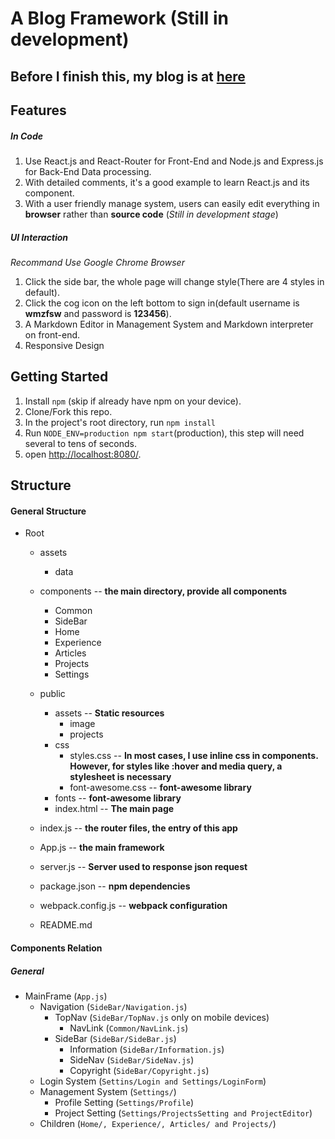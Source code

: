 # A Blog Framework (Still in development)

## Before I finish this, my blog is at [here](https://earthsplitter.github.io)


## Features

##### In Code

1. Use React.js and React-Router for Front-End and Node.js and Express.js for Back-End Data processing.
2. With detailed comments, it's a good example to learn React.js and its component.
3. With a user friendly manage system, users can easily edit everything in **browser** rather than **source code** (*Still in development stage*)

##### UI Interaction

*Recommand Use Google Chrome Browser*

1. Click the side bar, the whole page will change style(There are 4 styles in default).
2. Click the cog icon on the left bottom to sign in(default username is **wmzfsw** and password is **123456**).
3. A Markdown Editor in Management System and Markdown interpreter on front-end.
4. Responsive Design

## Getting Started

1. Install `npm` (skip if already have npm on your device).
2. Clone/Fork this repo.
3. In the project's root directory, run `npm install`
4. Run `NODE_ENV=production npm start`(production), this step will need several to tens of seconds.
5. open [http://localhost:8080/](http://localhost:8080/).

## Structure

#### General Structure

* Root
    * assets
        * data
    * components    -- **the main directory, provide all components**
        * Common
        * SideBar
        * Home
        * Experience
        * Articles
        * Projects
        * Settings
    * public
        * assets              -- **Static resources**
            * image
            * projects
        * css
            * styles.css        -- **In most cases, I use inline css in components. However, for styles like :hover and media query, a stylesheet is necessary**
            * font-awesome.css  -- **font-awesome library**
        * fonts                 -- **font-awesome library**
        * index.html            -- **The main page**
    * index.js              -- **the router files, the entry of this app**
    * App.js                -- **the main framework**
    * server.js             -- **Server used to response json request**
    
    * package.json      -- **npm dependencies**
    * webpack.config.js -- **webpack configuration**
    * README.md

#### Components Relation

##### General

* MainFrame (`App.js`)
    * Navigation (`SideBar/Navigation.js`)
        * TopNav (`SideBar/TopNav.js` only on mobile devices)
            * NavLink (`Common/NavLink.js`)
        * SideBar (`SideBar/SideBar.js`)
            * Information (`SideBar/Information.js`)
            * SideNav (`SideBar/SideNav.js`)
            * Copyright (`SideBar/Copyright.js`)
    * Login System (`Settins/Login and Settings/LoginForm`)
    * Management System (`Settings/`)
        * Profile Setting (`Settings/Profile`)
        * Project Setting (`Settings/ProjectsSetting and ProjectEditor`)
    * Children (`Home/, Experience/, Articles/ and Projects/`)

